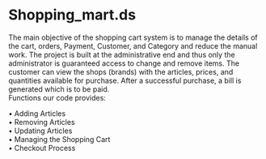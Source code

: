 # Shopping_mart.ds
The main objective of the shopping cart system is to manage the details of the cart, orders, Payment, Customer, and Category and reduce the manual work. The project is built at the administrative end and thus only the administrator is guaranteed access to change and remove items. The customer can view the shops (brands) with the articles, prices, and quantities available for purchase. After a successful purchase, a bill is generated which is to be paid.
<br>
Functions our code provides: <br>

•	Adding Articles  <br>
•	Removing Articles  <br>
•	Updating Articles  <br>
•	Managing the Shopping Cart  <br>
•	Checkout Process
